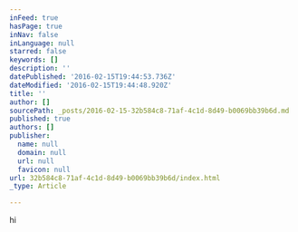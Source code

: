 ```yaml
---
inFeed: true
hasPage: true
inNav: false
inLanguage: null
starred: false
keywords: []
description: ''
datePublished: '2016-02-15T19:44:53.736Z'
dateModified: '2016-02-15T19:44:48.920Z'
title: ''
author: []
sourcePath: _posts/2016-02-15-32b584c8-71af-4c1d-8d49-b0069bb39b6d.md
published: true
authors: []
publisher:
  name: null
  domain: null
  url: null
  favicon: null
url: 32b584c8-71af-4c1d-8d49-b0069bb39b6d/index.html
_type: Article

---
```

hi
